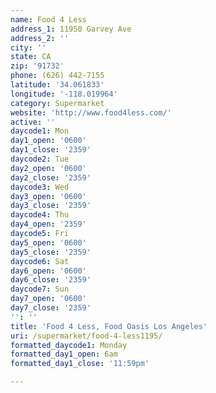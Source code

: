 ```yaml
---
name: Food 4 Less
address_1: 11950 Garvey Ave
address_2: ''
city: ''
state: CA
zip: '91732'
phone: (626) 442-7155
latitude: '34.061833'
longitude: '-118.019964'
category: Supermarket
website: 'http://www.food4less.com/'
active: ''
daycode1: Mon
day1_open: '0600'
day1_close: '2359'
daycode2: Tue
day2_open: '0600'
day2_close: '2359'
daycode3: Wed
day3_open: '0600'
day3_close: '2359'
daycode4: Thu
day4_open: '2359'
daycode5: Fri
day5_open: '0600'
day5_close: '2359'
daycode6: Sat
day6_open: '0600'
day6_close: '2359'
daycode7: Sun
day7_open: '0600'
day7_close: '2359'
'': ''
title: 'Food 4 Less, Food Oasis Los Angeles'
uri: /supermarket/food-4-less1195/
formatted_daycode1: Monday
formatted_day1_open: 6am
formatted_day1_close: '11:59pm'

---
```

